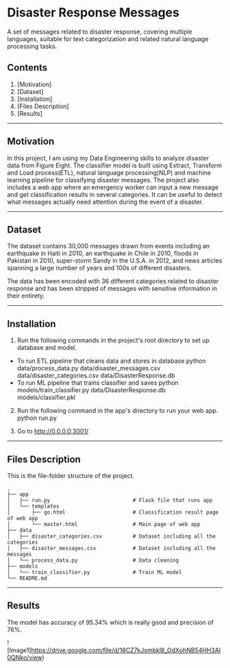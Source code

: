 # Disaster Response Messages

A set of messages related to disaster response, covering multiple languages, suitable for text categorization and related natural language processing tasks.

## Contents
1. [Motivation]
2. [Dataset]
3. [Installation]
4. [Files Description]
5. [Results]

---

## Motivation
In this project, I am using my Data Engineering skills to analyze disaster data from Figure Eight. The classifier model is built using Extract, Transform and Load process(ETL), natural language processing(NLP) and machine learning pipeline for classifying disaster messages. The project also includes a web app where an emergency worker can input a new message and get classification results in several categories. It can be useful to detect what messages actually need attention during the event of a disaster.

---

## Dataset
The dataset contains 30,000 messages drawn from events including an earthquake in Haiti in 2010, an earthquake in Chile in 2010, floods in Pakistan in 2010, super-storm Sandy in the U.S.A. in 2012, and news articles spanning a large number of years and 100s of different disasters.

The data has been encoded with 36 different categories related to disaster response and has been stripped of messages with sensitive information in their entirety.

---

## Installation

1. Run the following commands in the project's root directory to set up database and model.

  - To run ETL pipeline that cleans data and stores in database python data/process_data.py data/disaster_messages.csv data/disaster_categories.csv data/DisasterResponse.db
  - To run ML pipeline that trains classifier and saves python models/train_classifier.py data/DisasterResponse.db models/classifier.pkl
2. Run the following command in the app's directory to run your web app. python run.py

3. Go to http://0.0.0.0:3001/

---

## Files Description
This is the file-folder structure of the project.

```
.
├── app     
│   ├── run.py                           # Flask file that runs app
│   └── templates   
│       ├── go.html                      # Classification result page of web app
│       └── master.html                  # Main page of web app    
├── data                   
│   ├── disaster_categories.csv          # Dataset including all the categories  
│   ├── disaster_messages.csv            # Dataset including all the messages
│   └── process_data.py                  # Data cleaning
├── models
│   └── train_classifier.py              # Train ML model           
└── README.md
```
---

## Results
The model has accuracy of 95.34% which is really good and precision of 76%. 

![Image1]https://drive.google.com/file/d/18CZ7kJxmbkl8_OdXohNB54HH3Al0QNko/view)





